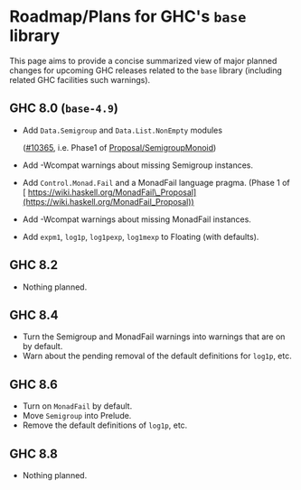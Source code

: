 # Roadmap/Plans for GHC's `base` library






This page aims to provide a concise summarized view of major planned changes for upcoming GHC releases related to the `base` library (including related GHC facilities such warnings).


## GHC 8.0 (`base-4.9`)


- Add `Data.Semigroup` and `Data.List.NonEmpty` modules

  ([\#10365](https://gitlab.staging.haskell.org/ghc/ghc/issues/10365), i.e. Phase1 of [Proposal/SemigroupMonoid](proposal/semigroup-monoid))
- Add -Wcompat warnings about missing Semigroup instances.
- Add `Control.Monad.Fail` and a MonadFail language pragma. (Phase 1 of [
  https://wiki.haskell.org/MonadFail\_Proposal](https://wiki.haskell.org/MonadFail_Proposal))
- Add -Wcompat warnings about missing MonadFail instances.
- Add `expm1`, `log1p`, `log1pexp`, `log1mexp` to Floating (with defaults).


 


## GHC 8.2


- Nothing planned.

## GHC 8.4


- Turn the Semigroup and MonadFail warnings into warnings that are on by default.
- Warn about the pending removal of the default definitions for `log1p`, etc.

## GHC 8.6


- Turn on `MonadFail` by default.
- Move `Semigroup` into Prelude.
- Remove the default definitions of  `log1p`, etc.

## GHC 8.8


- Nothing planned.
